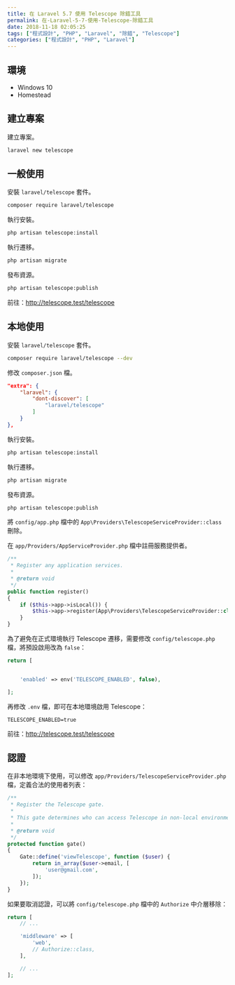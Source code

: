 ```yaml
---
title: 在 Laravel 5.7 使用 Telescope 除錯工具
permalink: 在-Laravel-5-7-使用-Telescope-除錯工具
date: 2018-11-18 02:05:25
tags: ["程式設計", "PHP", "Laravel", "除錯", "Telescope"]
categories: ["程式設計", "PHP", "Laravel"]
---
```


## 環境

- Windows 10
- Homestead

## 建立專案

建立專案。

```BASH
laravel new telescope
```

## 一般使用

安裝 `laravel/telescope` 套件。

```BASH
composer require laravel/telescope
```

執行安裝。

```BASH
php artisan telescope:install
```

執行遷移。

```BASH
php artisan migrate
```

發布資源。

```BASH
php artisan telescope:publish
```

前往：<http://telescope.test/telescope>

## 本地使用

安裝 `laravel/telescope` 套件。

```BASH
composer require laravel/telescope --dev
```

修改 `composer.json` 檔。

```JSON
"extra": {
    "laravel": {
        "dont-discover": [
            "laravel/telescope"
        ]
    }
},
```

執行安裝。

```BASH
php artisan telescope:install
```

執行遷移。

```BASH
php artisan migrate
```

發布資源。

```BASH
php artisan telescope:publish
```

將 `config/app.php` 檔中的 `App\Providers\TelescopeServiceProvider::class` 刪除。

在 `app/Providers/AppServiceProvider.php` 檔中註冊服務提供者。

```PHP
/**
 * Register any application services.
 *
 * @return void
 */
public function register()
{
    if ($this->app->isLocal()) {
        $this->app->register(App\Providers\TelescopeServiceProvider::class);
    }
}
```

為了避免在正式環境執行 Telescope 遷移，需要修改 `config/telescope.php` 檔，將預設啟用改為 `false`：

```PHP
return [


    'enabled' => env('TELESCOPE_ENABLED', false),

];
```

再修改 `.env` 檔，即可在本地環境啟用 Telescope：

```ENV
TELESCOPE_ENABLED=true
```

前往：<http://telescope.test/telescope>

## 認證

在非本地環境下使用，可以修改 `app/Providers/TelescopeServiceProvider.php` 檔，定義合法的使用者列表：

```PHP
/**
 * Register the Telescope gate.
 *
 * This gate determines who can access Telescope in non-local environments.
 *
 * @return void
 */
protected function gate()
{
    Gate::define('viewTelescope', function ($user) {
        return in_array($user->email, [
            'user@gmail.com',
        ]);
    });
}
```

如果要取消認證，可以將 `config/telescope.php` 檔中的 `Authorize` 中介層移除：

```PHP
return [
    // ...

    'middleware' => [
        'web',
        // Authorize::class,
    ],

    // ...
];
```
